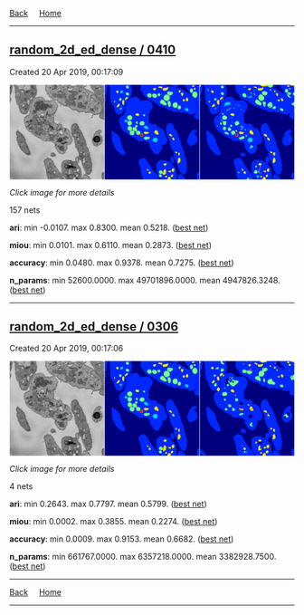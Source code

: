 
[Back](..)&nbsp;&nbsp;&nbsp;&nbsp;&nbsp;[Home](https://leapmanlab.github.io/snapshots)

---

<div class="summary"><a href="0410"><h2>random_2d_ed_dense / 0410</h2></a><p>Created 20 Apr 2019, 00:17:09
</p><a href="0410"><img src="0410/0/1/media/summary.png" align="center"></a><p><i>Click image for more details</i>
</p></div>

157 nets

**ari**: min -0.0107. max 0.8300. mean 0.5218.  ([best net](0410/0/1))

**miou**: min 0.0101. max 0.6110. mean 0.2873.  ([best net](0410/0/1))

**accuracy**: min 0.0480. max 0.9378. mean 0.7275.  ([best net](0410/0/0))

**n_params**: min 52600.0000. max 49701896.0000. mean 4947826.3248.  ([best net](0410/227/1))

---

<div class="summary"><a href="0306"><h2>random_2d_ed_dense / 0306</h2></a><p>Created 20 Apr 2019, 00:17:06
</p><a href="0306"><img src="0306/13/media/summary.png" align="center"></a><p><i>Click image for more details</i>
</p></div>

4 nets

**ari**: min 0.2643. max 0.7797. mean 0.5799.  ([best net](0306/13))

**miou**: min 0.0002. max 0.3855. mean 0.2274.  ([best net](0306/13))

**accuracy**: min 0.0009. max 0.9153. mean 0.6682.  ([best net](0306/13))

**n_params**: min 661767.0000. max 6357218.0000. mean 3382928.7500.  ([best net](0306/13))

---

[Back](..)&nbsp;&nbsp;&nbsp;&nbsp;&nbsp;[Home](https://leapmanlab.github.io/snapshots)

---